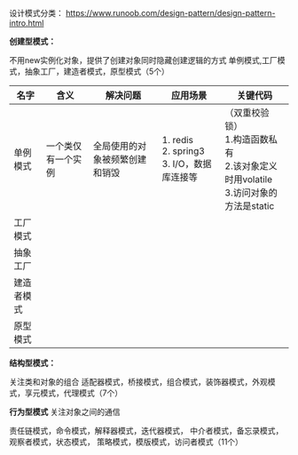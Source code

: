 设计模式分类：
https://www.runoob.com/design-pattern/design-pattern-intro.html

**创建型模式：**

不用new实例化对象，提供了创建对象同时隐藏创建逻辑的方式
单例模式,工厂模式，抽象工厂，建造者模式，原型模式（5个）

| 名字    | 含义        | 解决问题            | 应用场景                                      | 关键代码                                                       |
|-------|-----------|-----------------|-------------------------------------------|------------------------------------------------------------|
| 单例模式  | 一个类仅有一个实例 | 全局使用的对象被频繁创建和销毁 | 1. redis<br/>2. spring3<br/>3. I/O，数据库连接等 | （双重校验锁）<br/>1.构造函数私有<br/>2.该对象定义时用volatile<br/>3.访问对象的方法是static |
| 工厂模式  |           |                 |                                           |                                                            |
| 抽象工厂  |           |                 |                                           |                                                            |
| 建造者模式 |           |                 |                                           |                                                            |
| 原型模式  |           |                 |                                           |                                                            |



**结构型模式：**

关注类和对象的组合
适配器模式，桥接模式，组合模式，装饰器模式，外观模式，享元模式，代理模式（7个）

**行为型模式**
关注对象之间的通信

责任链模式，命令模式，解释器模式，迭代器模式，
中介者模式，备忘录模式，观察者模式，状态模式，
策略模式，模版模式，访问者模式（11个）


